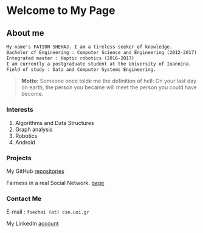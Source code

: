 # Welcome to My Page

## About me

```markdown
My name's FATION SHEHAJ. I am a tireless seeker of knowledge.
Bachelor of Engineering : Computer Science and Engineering (2012-2017)
Integrated master : Haptic robotics (2016-2017)
I am currently a postgraduate student at the University of Ioannina.
Field of study : Data and Computer Systems Engineering.
```

> **Motto:** Someone once tolde me the definition of hell: On your last day on earth, the person you became will meet the person you could have become.

### Interests
1. Algorithms and Data Structures
2. Graph analysis
3. Robotics
4. Android


### Projects
My GitHub [repositories](https://github.com/FationSH?tab=repositories)

Fairness in a real Social Network. [page](https://george50450.github.io/social_networks/#data)



### Contact Me

E-mail : `fsechai (at) cse.uoi.gr`

My LinkedIn [account](https://www.linkedin.com/in/fation-shehaj/)
